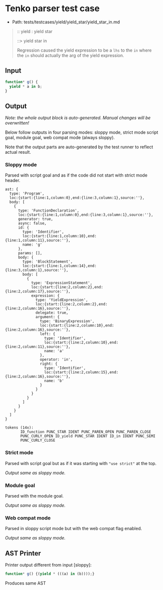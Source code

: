 # Tenko parser test case

- Path: tests/testcases/yield/yield_star/yield_star_in.md

> :: yield : yield star
>
> ::> yield star in
>
> Regression caused the yield expression to be a `lhs` to the `in` where the `in` should actually the arg of the yield expression.

## Input

`````js
function* g() {
  yield * a in b;
}
`````

## Output

_Note: the whole output block is auto-generated. Manual changes will be overwritten!_

Below follow outputs in four parsing modes: sloppy mode, strict mode script goal, module goal, web compat mode (always sloppy).

Note that the output parts are auto-generated by the test runner to reflect actual result.

### Sloppy mode

Parsed with script goal and as if the code did not start with strict mode header.

`````
ast: {
  type: 'Program',
  loc:{start:{line:1,column:0},end:{line:3,column:1},source:''},
  body: [
    {
      type: 'FunctionDeclaration',
      loc:{start:{line:1,column:0},end:{line:3,column:1},source:''},
      generator: true,
      async: false,
      id: {
        type: 'Identifier',
        loc:{start:{line:1,column:10},end:{line:1,column:11},source:''},
        name: 'g'
      },
      params: [],
      body: {
        type: 'BlockStatement',
        loc:{start:{line:1,column:14},end:{line:3,column:1},source:''},
        body: [
          {
            type: 'ExpressionStatement',
            loc:{start:{line:2,column:2},end:{line:2,column:17},source:''},
            expression: {
              type: 'YieldExpression',
              loc:{start:{line:2,column:2},end:{line:2,column:16},source:''},
              delegate: true,
              argument: {
                type: 'BinaryExpression',
                loc:{start:{line:2,column:10},end:{line:2,column:16},source:''},
                left: {
                  type: 'Identifier',
                  loc:{start:{line:2,column:10},end:{line:2,column:11},source:''},
                  name: 'a'
                },
                operator: 'in',
                right: {
                  type: 'Identifier',
                  loc:{start:{line:2,column:15},end:{line:2,column:16},source:''},
                  name: 'b'
                }
              }
            }
          }
        ]
      }
    }
  ]
}

tokens (14x):
       ID_function PUNC_STAR IDENT PUNC_PAREN_OPEN PUNC_PAREN_CLOSE
       PUNC_CURLY_OPEN ID_yield PUNC_STAR IDENT ID_in IDENT PUNC_SEMI
       PUNC_CURLY_CLOSE
`````

### Strict mode

Parsed with script goal but as if it was starting with `"use strict"` at the top.

_Output same as sloppy mode._

### Module goal

Parsed with the module goal.

_Output same as sloppy mode._

### Web compat mode

Parsed in sloppy script mode but with the web compat flag enabled.

_Output same as sloppy mode._

## AST Printer

Printer output different from input [sloppy]:

````js
function* g() {(yield * (((a) in (b))));}
````

Produces same AST
